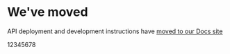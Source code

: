 # We've moved

API deployment and development instructions have
[moved to our Docs site](https://docs.flagsmith.com/deployment/locally-api)

12345678

